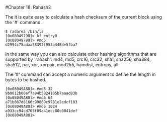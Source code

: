 #Chapter 18: Rahash2

The it is quite easy to calculate a hash checksum of the current block using the '#' command.


    $ radare2 /bin/ls
    [0x08049790]> bf entry0
    [0x08049790]> #md5
    d2994c75adaa58392f953a448de5fba7

In the same way you can also calculate other hashing algorithms that are supported by 'rahash': md4, md5, crc16, crc32, sha1, sha256, sha384, sha512, par, xor, xorpair, mod255, hamdist, entropy, all.

The '#' command can accept a numeric argument to define the length in bytes to be hashed.

    [0x08049A80]> #md5 32
    9b9012b00ef7a94b5824105b7aaad83b
    [0x08049A80]> #md5 64
    a71b087d8166c99869c9781e2edcf183
    [0x08049A80]> #md5 1024
    a933cc94cd705f09a41ecc80c0041def
    [0x08049A80]> 